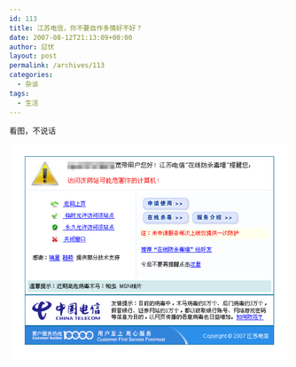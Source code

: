 ```yaml
---
id: 113
title: 江苏电信，你不要自作多情好不好？
date: 2007-08-12T21:13:09+00:00
author: 愆伏
layout: post
permalink: /archives/113
categories:
  - 杂谈
tags:
  - 生活
---
```

看图，不说话
  
<a href="/wp-content/uploads/200708/12_211347_chinatelcom.jpg" target="_blank"><img src="/wp-content/uploads/200708/12_211347_chinatelcom.jpg" alt="/wp-content/uploads/200708/12_211347_chinatelcom.jpg" /></a>